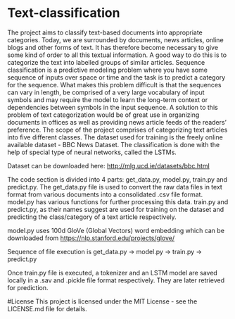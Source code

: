 # Text-classification
The project aims to classify text-based documents into appropriate categories. Today, we are surrounded by documents, news articles, online blogs and other forms of text. It has therefore become necessary to give some kind of order to all this textual information. A good way to do this is to categorize the text into labelled groups of similar articles. Sequence classification is a predictive modeling problem where you have some sequence of inputs over space or time and the task is to predict a category for the sequence. What makes this problem difficult is that the sequences can vary in length, be comprised of a very large vocabulary of input symbols and may require the model to learn the long-term context or dependencies between symbols in the input sequence. A solution to this problem of text categorization would be of great use in organizing documents in offices as well as providing news article feeds of the readers’ preference. The scope of the project comprises of categorizing text articles into five different classes. The dataset used for training is the freely online available dataset - BBC News Dataset. The classification is done with the help of special type of neural networks, called the LSTMs.

Dataset can be downloaded here: http://mlg.ucd.ie/datasets/bbc.html

The code section is divided into 4 parts: get_data.py, model.py, train.py and predict.py. The get_data.py file is used to convert the raw data files in text format from various documents into a consolidated .csv file format. model.py has various functions for further processing this data. train.py and predict.py, as their names suggest are used for training on the dataset and predicting the class/category of a text article respectively.

model.py uses  100d GloVe (Global Vectors) word embedding which can be downloaded from https://nlp.stanford.edu/projects/glove/ 

Sequence of file execution is get_data.py -> model.py -> train.py -> predict.py

Once train.py file is executed, a tokenizer and an LSTM model are saved locally in a .sav and .pickle file format respectively. They are later retrieved for prediction. 


#License
This project is licensed under the MIT License - see the LICENSE.md file for details.
